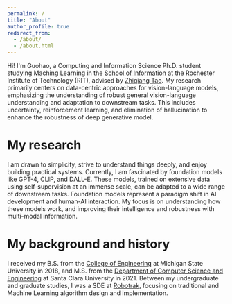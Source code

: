 ```yaml
---
permalink: /
title: "About"
author_profile: true
redirect_from: 
  - /about/
  - /about.html
---
```

Hi! I'm Guohao, a Computing and Information Science Ph.D. student studying Maching Learning in the [School of Information](https://www.rit.edu/computing/school-of-information) at the Rochester Institute of Technology (RIT), advised by [Zhiqiang Tao](https://ztao.cc/).
My research primarily centers on data-centric approaches for vision-language models, emphasizing the understanding of robust general vision-language understanding and adaptation to downstream tasks. This includes uncertainty, reinforcement learning, and elimination of hallucination to enhance the robustness of deep generative model.



My research
======

I am drawn to simplicity, strive to understand things deeply, and enjoy building practical systems.
Currently, I am fascinated by foundation models like GPT-4, CLIP, and DALL-E. These models, trained on extensive data using self-supervision at an immense scale, can be adapted to a wide range of downstream tasks. Foundation models represent a paradigm shift in AI development and human-AI interaction. My focus is on understanding how these models work, and improving their intelligence and robustness with multi-modal information.




My background and history
======
I received my B.S. from the [College of Engineering](https://engineering.msu.edu/about/departments/ece) at Michigan State University in 2018, and M.S. from the [Department of Computer Science and Engineering](https://www.scu.edu/engineering/academic-programs/department-of-computer-engineering/graduate/) at Santa Clara University in 2021. Between my undergraduate and graduate studies, I was a SDE at [Robotrak](https://www.robotrak.cn/#/home/zh), focusing on traditional and Machine Learning algorithm design and implementation.


